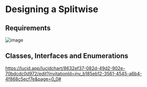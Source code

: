 # Designing a Splitwise

## Requirements
![image](https://github.com/user-attachments/assets/5031784d-f3d2-4347-ad0e-8a27718c3f82)

## Classes, Interfaces and Enumerations
https://lucid.app/lucidchart/8632ef37-082d-49d2-902e-70bdcdc0d972/edit?invitationId=inv_b185eb12-3561-4545-a6b4-4f868c5ecf7e&page=0_0#
